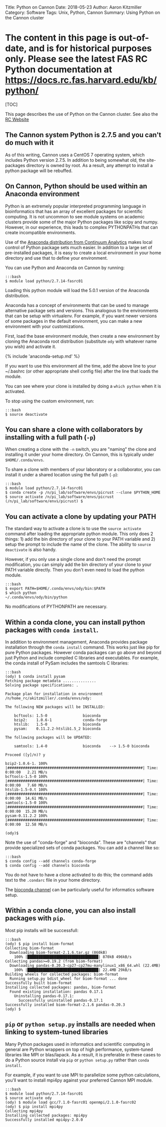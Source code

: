 Title: Python on Cannon
Date: 2018-05-23
Author: Aaron Kitzmiller
Category: Software
Tags: Unix, Python, Cannon
Summary: Using Python on the Cannon cluster

<h1>The content in this page is out-of-date, and is for historical purposes only.
Please see the latest FAS RC Python documentation at <a href="https://docs.rc.fas.harvard.edu/kb/python/" target="_blank">https://docs.rc.fas.harvard.edu/kb/python/</a></h1>

[TOC]

This page describes the use of Python on the Cannon cluster.  See also the [RC Website](https://www.rc.fas.harvard.edu/resources/documentation/software-on-the-cluster/python/)

## The Cannon system Python is 2.7.5 and you can't do much with it
As of this writing, Cannon uses a CentOS 7 operating system, which includes Python version 2.7.5.  In addition to being somewhat old, the site-packages directory is owned by root.  As a result, any attempt to install a python package will be rebuffed.


## On Cannon, Python should be used within an Anaconda environment
Python is an extremely popular interpreted programming language in bioinformatics that has an array of excellent packages for scientific computing. It is not uncommon to see module systems on academic clusters provide some of the major Python packages like scipy and numpy. However, in our experience, this leads to complex PYTHONPATHs that can create incompatible environments.

Use of the [Anaconda distribution from Continuum Analytics](https://docs.continuum.io/anaconda/) makes local control of Python package sets much easier. In addition to a large set of pre-installed packages, it is easy to create a local environment in your home directory and use that to define your environment.

You can use Python and Anaconda on Cannon by running:

    :::bash
    $ module load python/2.7.14-fasrc01

Loading this python module will load the 5.0.1 version of the Anaconda distribution.

Anaconda has a concept of environments that can be used to manage alternative package sets and versions. This analogous to the environments that can be setup with virtualenv. For example, if you want newer versions of some packages in the default environment, you can make a new environment with your customizations.

First, load the base environment module, then create a new environment by cloning the Anaconda root distribution (substitute `ody` with whatever name you wish) and activate it.

{% include 'anaconda-setup.md' %}

If you want to use this environment all the time, add the above line to your ~/.bashrc (or other appropriate shell config file) after the line that loads the module.

You can see where your clone is installed by doing a `which python` when it is activated.


To stop using the custom environment, run:

    :::bash
    $ source deactivate

## You can share a clone with collaborators by installing with a full path (`-p`)
When creating a clone with the `-n` switch, you are "naming" the clone and installing it under your home directory. On Cannon, this is typically under `$HOME/.conda/envs`.

To share a clone with members of your laboratory or a collaborator, you can install it under a shared location using the full path (`-p`):

    :::bash
    $ module load python/2.7.14-fasrc01
    $ conda create -p /n/pi_lab/software/envs/picrust --clone $PYTHON_HOME
    $ source activate /n/pi_lab/software/envs/picrust
    (/n/pi_lab/software/envs/picrust) $

## You can activate a clone by updating your PATH
The standard way to activate a clone is to use the `source activate` command after loading the appropriate python module.  This only does 2 things: 1) add the bin directory of your clone to your PATH variable and 2) setup the prompt to include the name of the clone.  The ability to `source deactivate` is also handy.

However, if you only use a single clone and don't need the prompt modification, you can simply add the bin directory of your clone to your PATH variable directly.  Then you don't even need to load the python module.

    :::bash
    $ export PATH=$HOME/.conda/envs/ody/bin:$PATH
    $ which python
    ~/.conda/envs/ody/bin/python

No modifications of PYTHONPATH are necessary.

## Within a conda clone, you can install python packages with `conda install`.
In addition to environment management, Anaconda provides package installation through the `conda install` command.  This works just like pip for pure Python packages.  However conda packages can go above and beyond just Python and include compiled C libraries and executables.  For example, the conda install of PySam includes the samtools C libraries:

    :::bash
    (ody) $ conda install pysam
    Fetching package metadata ...............
    Solving package specifications: .

    Package plan for installation in environment /n/home_rc/akitzmiller/.conda/envs/ody:

    The following NEW packages will be INSTALLED:

        bcftools: 1.5-0                bioconda
        bzip2:    1.0.6-1              conda-forge
        htslib:   1.5-0                bioconda
        pysam:    0.11.2.2-htslib1.5_2 bioconda

    The following packages will be UPDATED:

        samtools: 1.4-0                bioconda    --> 1.5-0 bioconda

    Proceed ([y]/n)? y

    bzip2-1.0.6-1. 100% |#############################################################| Time: 0:00:00   2.21 MB/s
    bcftools-1.5-0 100% |#############################################################| Time: 0:00:00   7.60 MB/s
    htslib-1.5-0.t 100% |#############################################################| Time: 0:00:00  14.61 MB/s
    samtools-1.5-0 100% |#############################################################| Time: 0:00:00  15.20 MB/s
    pysam-0.11.2.2 100% |#############################################################| Time: 0:00:00  12.58 MB/s

    (ody)$

Note the use of "conda-forge" and "bioconda".  These are "channels" that provide specialized sets of conda packages.  You can add a channel like so:

    :::bash
    $ conda config --add channels conda-forge
    $ conda config --add channels bioconda

You do not have to have a clone activated to do this; the command adds text to the `.condarc` file in your home directory.

The [bioconda channel](https://bioconda.github.io/) can be particularly useful for informatics software setup.

## Within a conda clone, you can also install packages with `pip`.
Most pip installs will be successfull:

    :::bash
    (ody) $ pip install biom-format
    Collecting biom-format
      Downloading biom-format-2.1.6.tar.gz (860kB)
        100% |████████████████████████████████| 870kB 496kB/s
    Collecting pandas>=0.19.2 (from biom-format)
      Downloading pandas-0.20.3-cp27-cp27mu-manylinux1_x86_64.whl (22.4MB)
        100% |████████████████████████████████| 22.4MB 29kB/s
    Building wheels for collected packages: biom-format
      Running setup.py bdist_wheel for biom-format ... done
    Successfully built biom-format
    Installing collected packages: pandas, biom-format
      Found existing installation: pandas 0.17.1
        Uninstalling pandas-0.17.1:
          Successfully uninstalled pandas-0.17.1
    Successfully installed biom-format-2.1.6 pandas-0.20.3
    (ody) $

## `pip` or `python setup.py` installs are needed when linking to system-tuned libraries
Many Python packages used in informatics and scientific computing in general are Python wrappers on top of high performance, system-tuned libraries like MPI or blas/lapack.  As a result, it is preferable in these cases to do a Python source install via `pip` or `python setup.py` rather than `conda install`.

For example, if you want to use MPI to parallelize some python calculations, you'll want to install mpi4py against your preferred Cannon MPI module.

    :::bash
    $ module load python/2.7.14-fasrc01
    $ source activate ody
    (ody) $ module load gcc/7.1.0-fasrc01 openmpi/2.1.0-fasrc02
    (ody) $ pip install mpi4py
    Collecting mpi4py
    Installing collected packages: mpi4py
    Successfully installed mpi4py-2.0.0

